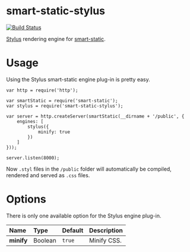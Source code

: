 smart-static-stylus
===================

[![Build Status](https://travis-ci.org/trenskow/smart-static-stylus.svg?branch=master)](https://travis-ci.org/trenskow/smart-static-stylus)

[Stylus](http://npmjs.org/packages/stylus) rendering engine for [smart-static](http://github.com/trenskow/smart-static.js).

# Usage

Using the Stylus smart-static engine plug-in is pretty easy.

	var http = require('http');
	
	var smartStatic = require('smart-static');
    var stylus = require('smart-static-stylus');
    
    var server = http.createServer(smartStatic(__dirname + '/public', {
        engines: [
        	stylus({
        		minify: true
        	})
        ]
    }));
    
    server.listen(8000);

Now `.styl` files in the `/public` folder will automatically be compiled, rendered and served as `.css` files.

# Options

There is only one available option for the Stylus engine plug-in.

| Name       | Type    | Default | Description |
|:-----------|:--------|:--------|:------------|
| **minify** | Boolean | `true`  | Minify CSS. |

